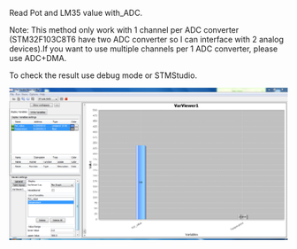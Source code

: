 Read Pot and LM35 value with_ADC.

Note: This method only work with 1 channel per ADC converter (STM32F103C8T6 have two ADC converter so I can interface with 2 analog devices).If you want to use multiple channels per 1 ADC converter, please use ADC+DMA.

To check the result use debug mode or STMStudio.

<img src="Result.PNG" alt="Result">
